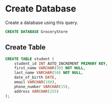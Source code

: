 # Create Database

Create a database using this query.

```sql
CREATE DATABASE GroceryStore
```

## Create Table

```sql
CREATE TABLE student (
    student_id INT AUTO_INCREMENT PRIMARY KEY,
    first_name VARCHAR(50) NOT NULL,
    last_name VARCHAR(50) NOT NULL,
    date_of_birth DATE,
    email VARCHAR(100),
    phone_number VARCHAR(15),
    address VARCHAR(255)
);
```
